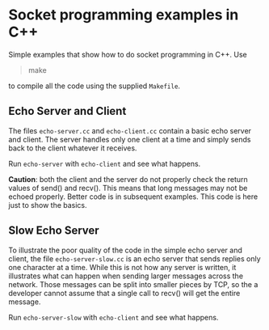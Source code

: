 # Socket programming examples in C++

Simple examples that show how to do socket programming in C++. Use

> make

to compile all the code using the supplied `Makefile`.

## Echo Server and Client

The files `echo-server.cc` and `echo-client.cc` contain a basic echo
server and client. The server handles only one client at a time and
simply sends back to the client whatever it receives.

Run `echo-server` with `echo-client` and see what happens.

**Caution**: both the client and the server do not properly check the
return values of send() and recv(). This means that long messages may
not be echoed properly. Better code is in subsequent examples. This code
is here just to show the basics.

## Slow Echo Server

To illustrate the poor quality of the code in the simple echo server
and client, the file `echo-server-slow.cc` is an echo server that
sends replies only one character at a time. While this is not how any
server is written, it illustrates what can happen when sending larger
messages across the network. Those messages can be split into smaller
pieces by TCP, so the a developer cannot assume that a single call to
recv() will get the entire message.

Run `echo-server-slow` with `echo-client` and see what happens.


